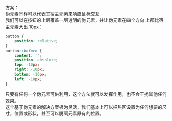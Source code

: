 方案：  
伪元素同样可以代表其宿主元素来响应鼠标交互  
我们可以在按钮的上层覆盖一层透明的伪元素，并让伪元素在四个方向 上都比宿主元素大出 10px：  
``` css 
button {
    position: relative;
}
button::before {
    content: '';
    position: absolute;
    top: -10px;
    right: -10px;
    bottom: -10px;
    left: -10px;
}  
```
只要有任何一个伪元素可供利用，这个方法就可以发挥作用，也不会干扰其他任何效果。  
这个基于伪元素的解决方案极为灵活，我们基本上可以把热区设置为任何想要的尺寸，位置或形状，甚至可以脱离元素原有的位置。  

